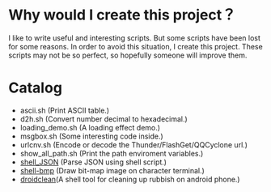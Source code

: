 # Why would I create this project？

I like to write useful and interesting scripts. But some scripts have been lost for some reasons. In order to avoid this situation, I create this project. These scripts may not be so perfect, so hopefully someone will improve them.

# Catalog

- ascii.sh (Print ASCII table.)
- d2h.sh (Convert number decimal to hexadecimal.)
- loading_demo.sh (A loading effect demo.)
- msgbox.sh (Some interesting code inside.)
- urlcnv.sh (Encode or decode the Thunder/FlashGet/QQCyclone url.)
- show_all_path.sh (Print the path enviroment variables.)
- [shell_JSON](https://github.com/linzhehuang/sshub/tree/master/shell_JSON) (Parse JSON using shell script.)
- [shell-bmp](https://github.com/linzhehuang/sshub/tree/master/shell-bmp) (Draw bit-map image on character terminal.)
- [droidclean](https://github.com/linzhehuang/sshub/tree/master/droidclean)(A shell tool for cleaning up rubbish on android phone.)
